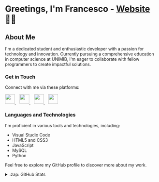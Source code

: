# Greetings, I'm Francesco - [Website] 👋🏼

## About Me

I'm a dedicated student and enthusiastic developer with a passion for technology and innovation. Currently pursuing a comprehensive education in computer science at UNIMIB, I'm eager to collaborate with fellow programmers to create impactful solutions.

### Get in Touch

Connect with me via these platforms:

[<img height="32" width="32" src="https://www.svgrepo.com/show/157815/twitter.svg" style="fill:red" /> ](https://twitter.com/Frances09275497)
&nbsp;&nbsp;
[<img height="32" width="32" src="https://www.svgrepo.com/show/157839/youtube.svg" style="fill:red" /> ](https://www.youtube.com/channel/UCHAHo1va6NTM5AyCKwzKtrg)
&nbsp;&nbsp;
[<img height="32" width="32" src="https://www.svgrepo.com/show/157006/linkedin.svg" /> ](https://www.linkedin.com/in/francesco-romeo-92745b160/)
&nbsp;&nbsp;
[<img height="32" width="32" src="https://www.svgrepo.com/show/271120/twitch.svg" /> ](https://www.twitch.tv/francesco_romeo)

### Languages and Technologies

I'm proficient in various tools and technologies, including:

- Visual Studio Code
- HTML5 and CSS3
- JavaScript
- MySQL
- Python

Feel free to explore my GitHub profile to discover more about my work.

<details>
  <summary>:zap: GitHub Stats</summary>

  <img align="left" alt="FrancescoRomeo02's GitHub Stats" src="https://github-readme-stats.vercel.app/api?username=FrancescoRomeo02&show_icons=true&hide_border=false&title_color=ff652f&icon_color=FFE400&bg_color=09131B&text_color=ffffff&border_color=0c1a25" />

</details>

[Website]: francescoromeo.com
